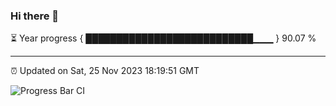 ### Hi there 👋

⏳ Year progress { ███████████████████████████▁▁▁ } 90.07 %

---

⏰ Updated on Sat, 25 Nov 2023 18:19:51 GMT

![Progress Bar CI](https://github.com/ZhaoGui/ZhaoGui/workflows/Progress%20Bar%20CI/badge.svg)

